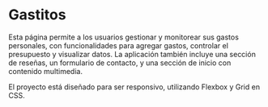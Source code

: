 # Gastitos 

Esta página permite a los usuarios gestionar y monitorear sus gastos personales, con funcionalidades para agregar gastos, controlar el presupuesto y visualizar datos. La aplicación también incluye una sección de reseñas, un formulario de contacto, y una sección de inicio con contenido multimedia. 

El proyecto está diseñado para ser responsivo, utilizando Flexbox y Grid en CSS.
